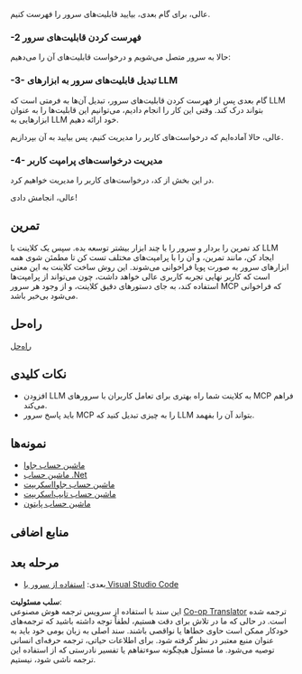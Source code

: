 <!--
CO_OP_TRANSLATOR_METADATA:
{
  "original_hash": "bc3ae5af5973160abba9976cb5a4704c",
  "translation_date": "2025-06-13T11:26:02+00:00",
  "source_file": "03-GettingStarted/03-llm-client/README.md",
  "language_code": "fa"
}
-->
عالی، برای گام بعدی، بیایید قابلیت‌های سرور را فهرست کنیم.

### -2 فهرست کردن قابلیت‌های سرور

حالا به سرور متصل می‌شویم و درخواست قابلیت‌های آن را می‌دهیم:

### -3- تبدیل قابلیت‌های سرور به ابزارهای LLM

گام بعدی پس از فهرست کردن قابلیت‌های سرور، تبدیل آن‌ها به فرمتی است که LLM بتواند درک کند. وقتی این کار را انجام دادیم، می‌توانیم این قابلیت‌ها را به عنوان ابزارهایی به LLM خود ارائه دهیم.

عالی، حالا آماده‌ایم که درخواست‌های کاربر را مدیریت کنیم، پس بیایید به آن بپردازیم.

### -4- مدیریت درخواست‌های پرامپت کاربر

در این بخش از کد، درخواست‌های کاربر را مدیریت خواهیم کرد.

عالی، انجامش دادی!

## تمرین

کد تمرین را بردار و سرور را با چند ابزار بیشتر توسعه بده. سپس یک کلاینت با LLM ایجاد کن، مانند تمرین، و آن را با پرامپت‌های مختلف تست کن تا مطمئن شوی همه ابزارهای سرور به صورت پویا فراخوانی می‌شوند. این روش ساخت کلاینت به این معنی است که کاربر نهایی تجربه کاربری عالی خواهد داشت، چون می‌تواند از پرامپت‌ها استفاده کند، به جای دستورهای دقیق کلاینت، و از وجود هر سرور MCP که فراخوانی می‌شود بی‌خبر باشد.

## راه‌حل

[راه‌حل](/03-GettingStarted/03-llm-client/solution/README.md)

## نکات کلیدی

- افزودن LLM به کلاینت شما راه بهتری برای تعامل کاربران با سرورهای MCP فراهم می‌کند.
- باید پاسخ سرور MCP را به چیزی تبدیل کنید که LLM بتواند آن را بفهمد.

## نمونه‌ها

- [ماشین حساب جاوا](../samples/java/calculator/README.md)
- [ماشین حساب .Net](../../../../03-GettingStarted/samples/csharp)
- [ماشین حساب جاوااسکریپت](../samples/javascript/README.md)
- [ماشین حساب تایپ‌اسکریپت](../samples/typescript/README.md)
- [ماشین حساب پایتون](../../../../03-GettingStarted/samples/python)

## منابع اضافی

## مرحله بعد

- بعدی: [استفاده از سرور با Visual Studio Code](/03-GettingStarted/04-vscode/README.md)

**سلب مسئولیت**:  
این سند با استفاده از سرویس ترجمه هوش مصنوعی [Co-op Translator](https://github.com/Azure/co-op-translator) ترجمه شده است. در حالی که ما در تلاش برای دقت هستیم، لطفاً توجه داشته باشید که ترجمه‌های خودکار ممکن است حاوی خطاها یا نواقصی باشند. سند اصلی به زبان بومی خود باید به عنوان منبع معتبر در نظر گرفته شود. برای اطلاعات حیاتی، ترجمه حرفه‌ای انسانی توصیه می‌شود. ما مسئول هیچگونه سوءتفاهم یا تفسیر نادرستی که از استفاده این ترجمه ناشی شود، نیستیم.